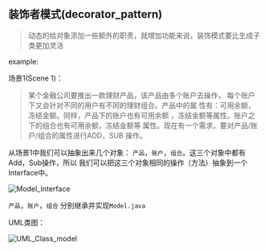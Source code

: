 ## 装饰者模式(decorator_pattern)

> 动态的给对象添加一些额外的职责，就增加功能来说，装饰模式要比生成子类更加灵活

example: 

场景1(Scene 1)：
> 某个金融公司要推出一款理财产品，该产品由多个账户去操作，
每个账户下又会针对不同的用户有不同的理财组合。产品中的属
性有：可用余额，冻结金额。同样，产品下的账户也有可用余额
，冻结金额等属性。账户之下的组合也有可用余额，冻结金额等
属性。现在有一个需求，要对产品/账户/组合的属性进行ADD，SUB
操作。

从场景1中我们可以抽象出来几个对象：
`产品`，`账户`，`组合`。这三个对象中都有Add，Sub操作，所以
我们可以把这三个对象相同的操作（方法）抽象到一个Interface中。

![Model_Interface]()

`产品`，`账户`，`组合` 分别继承并实现`Model.java`

UML类图：

![UML_Class_model]()


